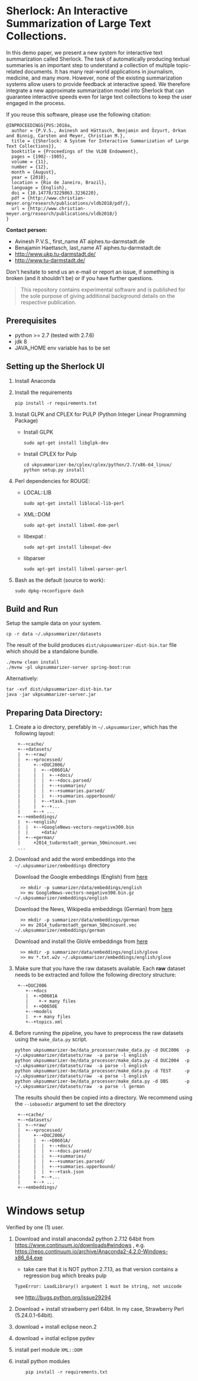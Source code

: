 # Sherlock: An Interactive Summarization of Large Text Collections.

In this demo paper, we present a new system for interactive text summarization called Sherlock. The task of automatically producing textual summaries is an important step to understand a collection of multiple topic-related documents. It has many real-world applications in journalism, medicine, and many more. However, none of the existing summarization systems allow users to provide feedback at interactive speed. We therefore integrate a new approximate summarization model into Sherlock that can guarantee interactive speeds even for large text collections to keep the user engaged in the process.

If you reuse this software, please use the following citation:

```
@INPROCEEDINGS{PVS:2018a, 
  author = {P.V.S., Avinesh and Hättasch, Benjamin and Özyurt, Orkan and Binnig, Carsten and Meyer, Christian M.}, 
  title = {{Sherlock: A System for Interactive Summarization of Large Text Collections}}, 
  booktitle = {Proceedings of the VLDB Endowment}, 
  pages = {1902--1905}, 
  volume = {11}, 
  number = {12}, 
  month = {August}, 
  year = {2018}, 
  location = {Rio de Janeiro, Brazil}, 
  language = {English}, 
  doi = {10.14778/3229863.3236220}, 
  pdf = {http://www.christian-meyer.org/research/publications/vldb2018/pdf/}, 
  url = {http://www.christian-meyer.org/research/publications/vldb2018/} 
} 
```

**Contact person:**
* Avinesh P.V.S., first_name AT aiphes.tu-darmstadt.de
* Benajamin Haettasch, last_name AT aiphes.tu-darmstadt.de
* http://www.ukp.tu-darmstadt.de/
* http://www.tu-darmstadt.de/

Don't hesitate to send us an e-mail or report an issue, if something is broken (and it shouldn't be) or if you have further questions.

> This repository contains experimental software and is published for the sole purpose of giving additional background details on the respective publication.


Prerequisites
-------------

* python >= 2.7 (tested with 2.7.6)
* jdk 8
* JAVA_HOME env variable has to be set

## Setting up the Sherlock UI 

1. Install Anaconda

2. Install the requirements
    ```
    pip install -r requirements.txt
    ```
    
3. Install GLPK and CPLEX for PULP (Python Integer Linear Programming Package)
    - Install GLPK
        ```
        sudo apt-get install libglpk-dev
        ```
    - Install CPLEX for Pulp
        ```
        cd ukpsummarizer-be/cplex/cplex/python/2.7/x86-64_linux/
        python setup.py install 
        ```
4. Perl dependencies for ROUGE:
    - LOCAL::LIB 
        ```
        sudo apt-get install liblocal-lib-perl
        ``` 
    - XML::DOM 
        ``` 
        sudo apt-get install libxml-dom-perl
        ```
    - libexpat :
        ``` 
        sudo apt-get install libexpat-dev
        ```
    - libparser
        ``` 
        sudo apt-get install libxml-parser-perl
        ```

5. Bash as the default (source to work):
    ```
    sudo dpkg-reconfigure dash
    ```
    

Build and Run
-------------

Setup the sample data on your system.
```
cp -r data ~/.ukpsummarizer/datasets
```

The result of the build produces `dist/ukpsummarizer-dist-bin.tar` file which should be a standalone bundle.
```
./mvnw clean install
./mvnw -pl ukpsummarizer-server spring-boot:run
```
Alternatively:
```
tar -xvf dist/ukpsummarizer-dist-bin.tar
java -jar ukpsummarizer-server.jar
```  


Preparing Data Directory:
------------------------
1. Create a io directory, perefably in `~/.ukpsummarizer`, which has the following layout:

        +--+cache/
        +--+datasets/
        |  +--+raw/
        |  +--+processed/
        |     +--+DUC2006/
        |     |  +--+D0601A/
        |     |  |  +--+docs/
        |     |  |  +--+docs.parsed/
        |     |  |  +--+summaries/
        |     |  |  +--+summaries.parsed/
        |     |  |  +--+summaries.upperbound/
        |     |  +--+task.json
        |     |  +--+...
        |     +--+ ...
        +--+embeddings/
        |  +--+english/
        |  |  +--+GoogleNews-vectors-negative300.bin
        |  |     +data/
        |  +--+german/
        |     +2014_tudarmstadt_german_50mincount.vec
        ...

2. Download and add the word embeddings into the `~/.ukpsummarizer/embeddings` directory

   Download the Google embeddings (English) from [here](https://drive.google.com/file/d/0B7XkCwpI5KDYNlNUTTlSS21pQmM/)

		 >> mkdir -p summarizer/data/embeddings/english
		 >> mv GoogleNews-vectors-negative300.bin.gz ~/.ukpsummarizer/embeddings/english
		 
   Download the News, Wikipedia embeddings (German) from [here](https://public.ukp.informatik.tu-darmstadt.de/reimers/2014_german_embeddings/2014_tudarmstadt_german_50mincount.vec)
	
		 >> mkdir -p summarizer/data/embeddings/german
		 >> mv 2014_tudarmstadt_german_50mincount.vec ~/.ukpsummarizer/embeddings/german

   Download and install the GloVe embeddings from [here](https://nlp.stanford.edu/projects/glove/)
	
		 >> mkdir -p summarizer/data/embeddings/english/glove
		 >> mv *.txt.w2v ~/.ukpsummarizer/embeddings/english/glove
 

3. Make sure that you have the raw datasets available. Each **raw** dataset needs to be extracted and follow the following directory structure:       

        +--+DUC2006
           +--+docs
           |  +-+D0601A
           |    +-+ many files
           |  +-+D0650E
           +--+models
           |  +-+ many files
           +--+topics.xml


4. Before running the pipeline, you have to preprocess the raw datasets using the `make_data.py` script. 
    
       python ukpsummarizer-be/data_processer/make_data.py -d DUC2006  -p ~/.ukpsummarizer/datasets/raw  -a parse -l english
       python ukpsummarizer-be/data_processer/make_data.py -d DUC2004  -p ~/.ukpsummarizer/datasets/raw  -a parse -l english
       python ukpsummarizer-be/data_processer/make_data.py -d TEST     -p ~/.ukpsummarizer/datasets/raw  -a parse -l english
       python ukpsummarizer-be/data_processer/make_data.py -d DBS      -p ~/.ukpsummarizer/datasets/raw  -a parse -l german

   The results should then be copied into a directory. We recommend using the `--iobasedir` argument to set the directory
 
        +--+cache/
        +--+datasets/
        |  +--+raw/
        |  +--+processed/
        |     +--+DUC2006/
        |     |  +--+D0601A/
        |     |  |  +--+docs/
        |     |  |  +--+docs.parsed/
        |     |  |  +--+summaries/
        |     |  |  +--+summaries.parsed/
        |     |  |  +--+summaries.upperbound/
        |     |  |  +--+task.json
        |     |  +--+...
        |     +--+ ...
        +--+embeddings/
 
Windows setup
=============

Verified by one (1) user.

1. Download and install anaconda2 python 2.7.12 64bit from https://www.continuum.io/downloads#windows , e.g. https://repo.continuum.io/archive/Anaconda2-4.2.0-Windows-x86_64.exe
   * take care that it is NOT python 2.7.13, as that version contains a regression bug which breaks pulp
    
    ``TypeError: LoadLibrary() argument 1 must be string, not unicode``
    
    see http://bugs.python.org/issue29294
    
2. Download + install strawberry perl 64bit. In my case, Strawberry Perl (5.24.0.1-64bit).
3. download + install eclipse neon.2
4. download + instlal eclipse pydev
5. install perl module `XML::DOM`
6. install python modules
    ```
	    pip install -r requirements.txt
    ```

